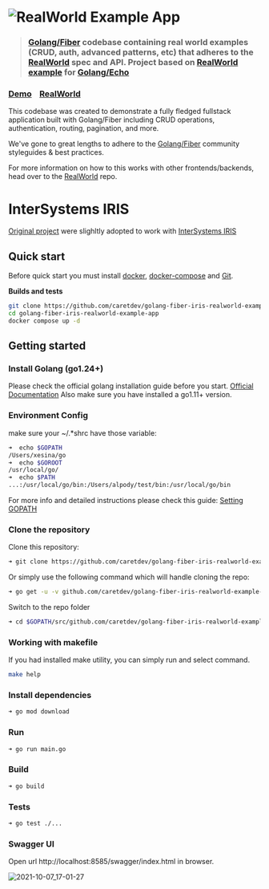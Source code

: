 # ![RealWorld Example App](logo.png)

> ### [Golang/Fiber](https://gofiber.io) codebase containing real world examples (CRUD, auth, advanced patterns, etc) that adheres to the [RealWorld](https://github.com/gothinkster/realworld) spec and API. Project based on [RealWorld example](https://github.com/xesina/golang-echo-realworld-example-app/) for [Golang/Echo](https://echo.labstack.com/)


### [Demo](https://demo.realworld.io/)&nbsp;&nbsp;&nbsp;&nbsp;[RealWorld](https://github.com/gothinkster/realworld)


This codebase was created to demonstrate a fully fledged fullstack application built with Golang/Fiber including CRUD operations, authentication, routing, pagination, and more.

We've gone to great lengths to adhere to the [Golang/Fiber](https://gofiber.io) community styleguides & best practices.

For more information on how to this works with other frontends/backends, head over to the [RealWorld](https://github.com/gothinkster/realworld) repo.

# InterSystems IRIS

[Original project](https://github.com/caretdev/golang-fiber-iris-realworld-example-app) were slighltly adopted to work with [InterSystems IRIS](https://www.intersystems.com/products/intersystems-iris/)

## Quick start

Before quick start you must install [docker](https://www.docker.com), [docker-compose](https://docs.docker.com/compose/)  and [Git](https://git-scm.com/).

**Builds and tests**

```bash
git clone https://github.com/caretdev/golang-fiber-iris-realworld-example-app.git
cd golang-fiber-iris-realworld-example-app 
docker compose up -d
```

## Getting started

### Install Golang (go1.24+)

Please check the official golang installation guide before you start. [Official Documentation](https://golang.org/doc/install)
Also make sure you have installed a go1.11+ version.

### Environment Config

make sure your ~/.*shrc have those variable:

```bash
➜  echo $GOPATH
/Users/xesina/go
➜  echo $GOROOT
/usr/local/go/
➜  echo $PATH
...:/usr/local/go/bin:/Users/alpody/test/bin:/usr/local/go/bin
```

For more info and detailed instructions please check this guide: [Setting GOPATH](https://github.com/golang/go/wiki/SettingGOPATH)

### Clone the repository

Clone this repository:

```bash
➜ git clone https://github.com/caretdev/golang-fiber-iris-realworld-example-app.git
```

Or simply use the following command which will handle cloning the repo:

```bash
➜ go get -u -v github.com/caretdev/golang-fiber-iris-realworld-example-app
```

Switch to the repo folder

```bash
➜ cd $GOPATH/src/github.com/caretdev/golang-fiber-iris-realworld-example-app
```

### Working with makefile

If you had installed make utility, you can simply run and select command. 

```bash
make help
```

### Install dependencies

```bash
➜ go mod download
```

### Run

```bash
➜ go run main.go
```

### Build

```bash
➜ go build
```

### Tests

```bash
➜ go test ./...
```
### Swagger UI

Open url http://localhost:8585/swagger/index.html in browser.

![2021-10-07_17-01-27](https://user-images.githubusercontent.com/13846803/136400503-fedd869c-4508-4699-a79b-66e0bbd765e2.png)


